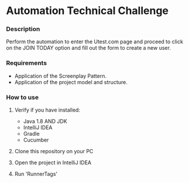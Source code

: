 # Automation Technical Challenge

### Description
Perform the automation to enter the Utest.com page and proceed to click on the JOIN TODAY option and fill out the form to create a new user.

### Requirements

- Application of the Screenplay Pattern.
- Application of the project model and structure.

### How to use
1. Verify if you have installed:
   - Java 1.8 AND JDK
   - IntelliJ IDEA
   - Gradle
   - Cucumber

2. Clone this repository on your PC
3. Open the project in IntelliJ IDEA
4. Run 'RunnerTags'
